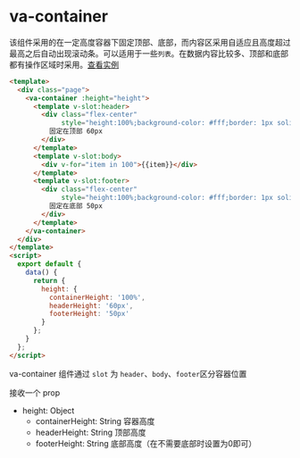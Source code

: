 # va-container

该组件采用的在一定高度容器下固定顶部、底部，而内容区采用自适应且高度超过最高之后自动出现滚动条。可以适用于一些`列表`。在数据内容比较多、顶部和底部都有操作区域时采用。[查看实例](#/doc/base-layout)

```html
<template>
  <div class="page">
    <va-container :height="height">
      <template v-slot:header>
        <div class="flex-center"
             style="height:100%;background-color: #fff;border: 1px solid #cccccc">
          固定在顶部 60px
        </div>
      </template>
      <template v-slot:body>
        <div v-for="item in 100">{{item}}</div>
      </template>
      <template v-slot:footer>
        <div class="flex-center"
             style="height:100%;background-color: #fff;border: 1px solid #cccccc">
          固定在底部 50px
        </div>
      </template>
    </va-container>
  </div>
</template>
<script>
  export default {
    data() {
      return {
        height: {
          containerHeight: '100%',
          headerHeight: '60px',
          footerHeight: '50px'
        }
      };
    }
  };
</script>
```
va-container 组件通过 `slot` 为 `header`、`body`、`footer`区分容器位置

接收一个 prop

- height: Object
    + containerHeight: String 容器高度
    + headerHeight: String    顶部高度
    + footerHeight: String    底部高度（在不需要底部时设置为0即可）

